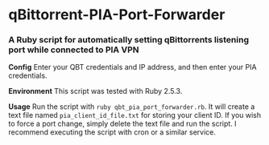 # qBittorrent-PIA-Port-Forwarder

### A Ruby script for automatically setting qBittorrents listening port while connected to PIA VPN

**Config**
Enter your QBT credentials and IP address, and then enter your PIA credentials.

**Environment**
This script was tested with Ruby 2.5.3.

**Usage**
Run the script with `ruby qbt_pia_port_forwarder.rb`. It will create a text file named `pia_client_id_file.txt` for storing your client ID. If you wish to force a port change, simply delete the text file and run the script. I recommend executing the script with cron or a similar service.
